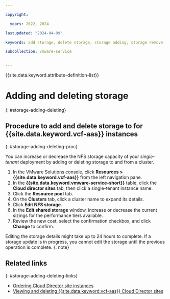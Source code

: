 ```yaml
---

copyright:

  years: 2022, 2024

lastupdated: "2024-04-09"

keywords: add storage, delete storage, storage adding, storage remove

subcollection: vmware-service


---
```


{{site.data.keyword.attribute-definition-list}}

# Adding and deleting storage
{: #storage-adding-deleting}

## Procedure to add and delete storage to for {{site.data.keyword.vcf-aas}} instances
{: #storage-adding-deleting-proc}

You can increase or decrease the NFS storage capacity of your *single-tenant* deployment by adding or deleting storage to and from a cluster.

1. In the VMware Solutions console, click **Resources > {{site.data.keyword.vcf-aas}}** from the left navigation pane.
2. In the **{{site.data.keyword.vmware-service-short}}** table, click the **Cloud director sites** tab, then click a single-tenant instance name.
3. Click the **Resource pool** tab.
4. On the **Clusters** tab, click a cluster name to expand its details.
5. Click **Edit NFS storage**.
6. In the **Edit shared storage** window, increase or decrease the current sizings for the performance tiers available.
7. Review the new cost, select the confirmation checkbox, and click **Change** to confirm.

Editing the storage details might take up to 24 hours to complete. If a storage update is in progress, you cannot edit the storage until the previous operation is complete.
{: note}

## Related links
{: #storage-adding-deleting-links}

* [Ordering Cloud Director site instances](/docs/vmware-service?topic=vmware-service-tenant-ordering)
* [Viewing and deleting {{site.data.keyword.vcf-aas}} Cloud Director sites](/docs/vmware-service?topic=vmware-service-tenant-viewing-sites)
